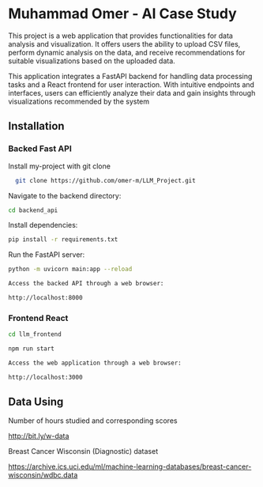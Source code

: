 
# Muhammad Omer - AI Case Study

This project is a web application that provides functionalities for data analysis and visualization. It offers users the ability to upload CSV files, perform dynamic analysis on the data, and receive recommendations for suitable visualizations based on the uploaded data. 

This application integrates a FastAPI backend for handling data processing tasks and a React frontend for user interaction. With intuitive endpoints and interfaces, users can efficiently analyze their data and gain insights through visualizations recommended by the system

## Installation

### Backed Fast API

Install my-project with git clone

```bash
  git clone https://github.com/omer-m/LLM_Project.git
```
Navigate to the backend directory:

```bash
cd backend_api
```
Install dependencies:

```bash
pip install -r requirements.txt
```
Run the FastAPI server:

```bash
python -m uvicorn main:app --reload
```
```bash 
Access the backed API through a web browser:

http://localhost:8000
```
### Frontend React
```bash
cd llm_frontend
```
```bash
npm run start
```
```bash 
Access the web application through a web browser:

http://localhost:3000
```

## Data Using

Number of hours studied and corresponding scores 

http://bit.ly/w-data

Breast Cancer Wisconsin (Diagnostic) dataset

https://archive.ics.uci.edu/ml/machine-learning-databases/breast-cancer-wisconsin/wdbc.data